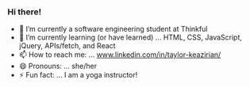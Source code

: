 ### Hi there!

- 🔭 I’m currently a software engineering student at Thinkful
- 🌱 I’m currently learning (or have learned) ... HTML, CSS, JavaScript, jQuery, APIs/fetch, and React 
- 📫 How to reach me: ... www.linkedin.com/in/taylor-keazirian/
- 😄 Pronouns: ... she/her
- ⚡ Fun fact: ... I am a yoga instructor!
